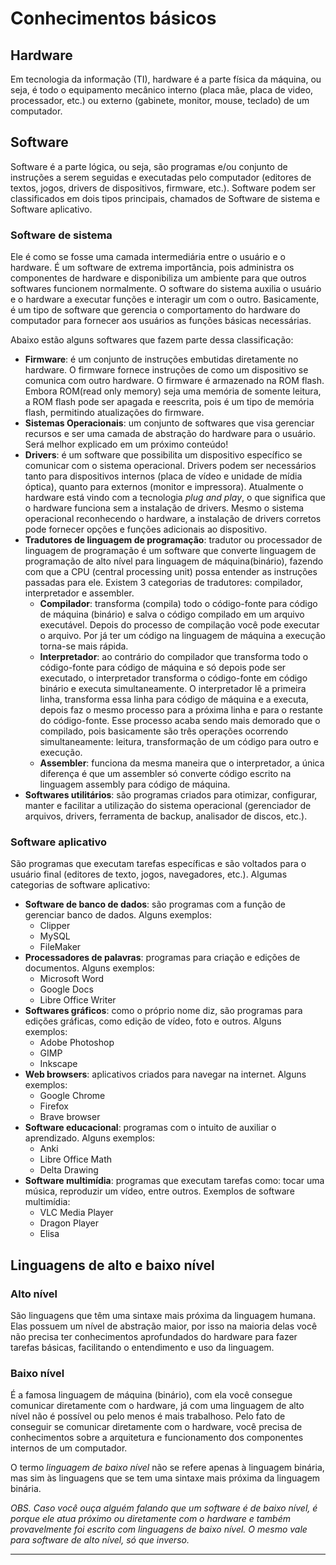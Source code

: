 # Conhecimentos básicos

## Hardware
Em tecnologia da informação (TI), hardware é a parte física da máquina, ou seja, é todo o equipamento mecânico interno (placa mãe, placa de video, processador, etc.) ou externo (gabinete, monitor, mouse, teclado) de um computador.

## Software
Software é a parte lógica, ou seja, são programas e/ou conjunto de instruções a serem seguidas e executadas pelo computador (editores de textos, jogos, drivers de dispositivos, firmware, etc.). Software podem ser classificados em dois tipos principais, chamados de Software de sistema e Software aplicativo.

### Software de sistema
Ele é como se fosse uma camada intermediária entre o usuário e o hardware. É um software de extrema importância, pois administra os componentes de hardware e disponibiliza um ambiente para que outros softwares funcionem normalmente. O software do sistema auxilia o usuário e o hardware a executar funções e interagir um com o outro. Basicamente, é um tipo de software que gerencia o comportamento do hardware do computador para fornecer aos usuários as funções básicas necessárias.

Abaixo estão alguns softwares que fazem parte dessa classificação:

- **Firmware**: é um conjunto de instruções embutidas diretamente no hardware. O firmware fornece instruções de como um dispositivo se comunica com outro hardware. O firmware é armazenado na ROM flash. Embora ROM(read only memory) seja uma memória de somente leitura, a ROM flash pode ser apagada e reescrita, pois é um tipo de memória flash, permitindo atualizações do firmware.
- **Sistemas Operacionais**: um conjunto de softwares que visa gerenciar recursos e ser uma camada de abstração do hardware para o usuário. Será melhor explicado em um próximo conteúdo!
- **Drivers**: é um software que possibilita um dispositivo específico se comunicar com o sistema operacional. Drivers podem ser necessários tanto para dispositivos internos (placa de vídeo e unidade de mídia óptica), quanto para externos (monitor e impressora). Atualmente o hardware está vindo com a tecnologia *plug and play*, o que significa que o hardware funciona sem a instalação de drivers. Mesmo o sistema operacional reconhecendo o hardware, a instalação de drivers corretos pode fornecer opções e funções adicionais ao dispositivo.
- **Tradutores de linguagem de programação**: tradutor ou processador de linguagem de programação é um software que converte linguagem de programação de alto nível para linguagem de máquina(binário), fazendo com que a CPU (central processing unit) possa entender as instruções passadas para ele. Existem 3 categorias de tradutores:  compilador, interpretador e assembler.
    - **Compilador**: transforma (compila) todo o código-fonte para código de máquina (binário) e salva o código compilado em um arquivo executável. Depois do processo de compilação você pode executar o arquivo. Por já ter um código na linguagem de máquina a execução torna-se mais rápida.
    - **Interpretador**: ao contrário do compilador que transforma todo o código-fonte para código de máquina e só depois pode ser executado, o interpretador transforma o código-fonte em código binário e executa simultaneamente. O interpretador lê a primeira linha, transforma essa linha para código de máquina e a executa, depois faz o mesmo processo para a próxima linha e para o restante do código-fonte. Esse processo acaba sendo mais demorado que o compilado, pois basicamente são três operações ocorrendo simultaneamente: leitura, transformação de um código para outro e execução.
    - **Assembler**: funciona da mesma maneira que o interpretador, a única diferença é que um assembler só converte código escrito na linguagem assembly para código de máquina.
- **Softwares utilitários**: são programas criados para otimizar, configurar, manter e facilitar a utilização do sistema operacional (gerenciador de arquivos, drivers, ferramenta de backup, analisador de discos, etc.).

### Software aplicativo
São programas que executam tarefas específicas e são voltados para o usuário final (editores de texto, jogos, navegadores, etc.). Algumas categorias de software aplicativo:
- **Software de banco de dados**: são programas com a função de gerenciar banco de dados. Alguns exemplos:
    - Clipper
    - MySQL
    - FileMaker
- **Processadores de palavras**: programas para criação e edições de documentos. Alguns exemplos:
    - Microsoft Word
    - Google Docs
    - Libre Office Writer
- **Softwares gráficos**: como o próprio nome diz, são programas para edições gráficas, como edição de vídeo, foto e outros. Alguns exemplos:
    - Adobe Photoshop
    - GIMP
    - Inkscape
- **Web browsers**: aplicativos criados para navegar na internet. Alguns exemplos:
    - Google Chrome
    - Firefox
    - Brave browser
- **Software educacional**: programas com o intuito de auxiliar o aprendizado. Alguns exemplos:
    - Anki
    - Libre Office Math
    - Delta Drawing
- **Software multimídia**: programas que executam tarefas como: tocar uma música, reproduzir um vídeo, entre outros. Exemplos de software multimídia:
    - VLC Media Player
    - Dragon Player
    - Elisa

## Linguagens de alto e baixo nível
### Alto nível
São linguagens que têm uma sintaxe mais próxima da linguagem humana. Elas possuem um nível de abstração maior, por isso na maioria delas você não precisa ter conhecimentos aprofundados do hardware para fazer tarefas básicas, facilitando o entendimento e uso da linguagem.
### Baixo nível
É a famosa linguagem de máquina (binário), com ela você consegue comunicar diretamente com o hardware, já com uma linguagem de alto nível não é possível ou pelo menos é mais trabalhoso. Pelo fato de conseguir se comunicar diretamente com o hardware, você precisa de conhecimentos sobre a arquitetura e funcionamento dos componentes internos de um computador.

O termo *linguagem de baixo nível* não se refere apenas à linguagem binária, mas sim às linguagens que se tem uma sintaxe mais próxima da linguagem binária.

*OBS. Caso você ouça alguém falando que um software é de baixo nível, é porque ele atua próximo ou diretamente com o hardware e também provavelmente foi escrito com linguagens de baixo nível. O mesmo vale para software de alto nível, só que inverso.*

---
